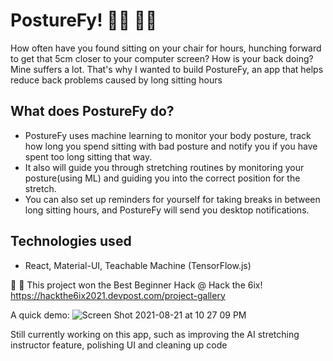 # PostureFy! 🧘‍♀️ 🧘‍♀️
How often have you found sitting on your chair for hours, hunching forward to get that 5cm closer to your computer screen? 
How is your back doing? Mine suffers a lot.
That's why I wanted to build PostureFy, an app that helps reduce back problems caused by long sitting hours
## What does PostureFy do?
- PostureFy uses machine learning to monitor your body posture, track how long you spend sitting with bad posture and notify you if you have spent too long sitting that way. 
- It also will guide you through stretching routines by monitoring your posture(using ML) and guiding you into the correct position for the stretch.
- You can also set up reminders for yourself for taking breaks in between long sitting hours, and PostureFy will send you desktop notifications.
## Technologies used
- React, Material-UI, Teachable Machine (TensorFlow.js)

🥇 🥇 This project won the Best Beginner Hack @ Hack the 6ix!  https://hackthe6ix2021.devpost.com/project-gallery

A quick demo:
![Screen Shot 2021-08-21 at 10 27 09 PM](https://user-images.githubusercontent.com/85253089/130874256-4d1f1eff-e175-4a78-9573-a5757cc65cb3.png)


Still currently working on this app, such as improving the AI stretching instructor feature, polishing UI and cleaning up code
